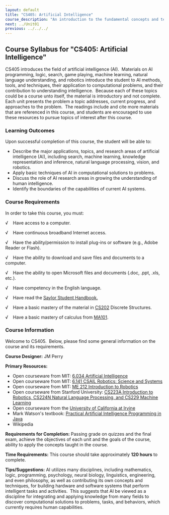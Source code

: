 ```yaml
---
layout: default
title: "CS405: Artificial Intelligence"
course_description: "An introduction to the fundamental concepts and techniques of intelligent systems. Explores state-space and problem-induction representations of problems, heuristic methods, and how these methods can be applied to artificial intelligence problems."
next: ../Unit01
previous: ../../../
---
```

Course Syllabus for "CS405: Artificial Intelligence"
----------------------------------------------------

CS405 introduces the field of artificial intelligence (AI).  Materials
on AI programming, logic, search, game playing, machine learning,
natural language understanding, and robotics introduce the student to AI
methods, tools, and techniques, their application to computational
problems, and their contribution to understanding intelligence.  Because
each of these topics could be a course unto itself, the material is
introductory and not complete.  Each unit presents the problem a topic
addresses, current progress, and approaches to the problem.  The
readings include and cite more materials that are referenced in this
course, and students are encouraged to use these resources to pursue
topics of interest after this course.

### Learning Outcomes

Upon successful completion of this course, the student will be able
to:  
  

-   Describe the major applications, topics, and research areas of
    artificial intelligence (AI), including search, machine learning,
    knowledge representation and inference, natural language processing,
    vision, and robotics.
-   Apply basic techniques of AI in computational solutions to problems.
-   Discuss the role of AI research areas in growing the understanding
    of human intelligence.
-   Identify the boundaries of the capabilities of current AI systems.

### Course Requirements

In order to take this course, you must:  
  
 √    Have access to a computer.  
  
 √    Have continuous broadband Internet access.  
  
 √    Have the ability/permission to install plug-ins or software (e.g.,
Adobe Reader or Flash).  
  
 √    Have the ability to download and save files and documents to a
computer.  
  
 √    Have the ability to open Microsoft files and documents (.doc,
.ppt, .xls, etc.).  
  
 √    Have competency in the English language.  
  
 √    Have read the [Saylor Student
Handbook.](https://resources.saylor.org/wwwresources/archived/site/wp-content/uploads/2012/05/Saylor-StudentHandbook.pdf)  
  
 √    Have a basic mastery of the material in
[CS202](http://www.saylor.org/courses/cs202/) Discrete Structures.  
  
 √    Have a basic mastery of calculus from
[MA101](http://www.saylor.org/courses/ma101-exc).

### Course Information

Welcome to CS405.  Below, please find some general information on the
course and its requirements.

**Course Designer:** JM Perry 

**Primary Resources:**

-   Open courseware from MIT: [6.034 Artificial
    Intelligence](http://ocw.mit.edu/courses/electrical-engineering-and-computer-science/6-034-artificial-intelligence-spring-2005)
-   Open courseware from MIT: [6.141 CSAIL Robotics: Science and
    Systems](http://roboticscourseware.org/1-full-robotics-courses/robotics-science-and-systems-mit-csail-6.141/robotics-science-and-systems-mit-csail-6.141-lectures)
-   Open courseware from MIT: [ME 212 Introduction to
    Robotics](http://ocw.mit.edu/courses/mechanical-engineering/2-12-introduction-to-robotics-fall-2005/)
-   Open courseware from Stanford University: [CS223A Introduction to
    Robotics, CS224N Natural Language Processing, and CS229 Machine
    Learning](http://see.stanford.edu/see/courses.aspx)
-   Open courseware from the [University of California at
    Irvine](http://www.ics.uci.edu/~welling/teaching/ICS171spring07/ICS171spring07.html)
-   Mark Watson's textbook: [Practical Artificial Intelligence
    Programming in
    Java](http://ocw.uci.edu/courses/course_banner.aspx?id=59)
-   Wikipedia 

**Requirements for Completion:** Passing grade on quizzes and the final
exam, achieve the objectives of each unit and the goals of the course,
ability to apply the concepts taught in the course.

**Time Requirements:** This course should take approximately **120
hours** to complete.

**Tips/Suggestions:** AI utilizes many disciplines, including
mathematics, logic, programming, psychology, neural biology,
linguistics, engineering, and even philosophy, as well as contributing
its own concepts and techniques, for building hardware and software
systems that perform intelligent tasks and activities.  This suggests
that AI be viewed as a discipline for integrating and applying knowledge
from many fields to discover computational solutions to problems, tasks,
and behaviors, which currently requires human capabilities.  
